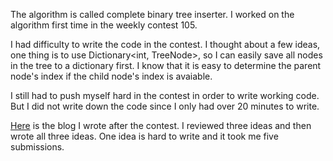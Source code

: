 The algorithm is called complete binary tree inserter. I worked on the algorithm first time in the weekly contest 105. 

I had difficulty to write the code in the contest. I thought about a few ideas, one thing is to use Dictionary<int, TreeNode>, so I can easily save all nodes in the tree to a dictionary first. I know that it is easy to determine the parent node's index if the child node's index is avaiable. 

I still had to push myself hard in the contest in order to write working code. But I did not write down the code since I only had over 20 minutes to write. 

[Here](http://juliachencoding.blogspot.com/2018/10/919-complete-binary-tree-inserter.html) is the blog I wrote after the contest. I reviewed three ideas and then wrote all three ideas. One idea is hard to write and it took me five submissions. 



